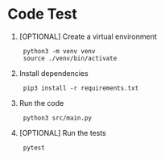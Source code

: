 # Code Test

1. [OPTIONAL] Create a virtual environment

   ```
    python3 -m venv venv
    source ./venv/bin/activate
   ```

1. Install dependencies

   ```
    pip3 install -r requirements.txt
   ```

1. Run the code

   ```
    python3 src/main.py
   ```

1. [OPTIONAL] Run the tests

   ```
    pytest
   ```
